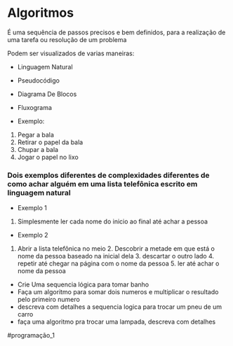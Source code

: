 # Algoritmos


É uma sequência de passos precisos e bem definidos, para a realização de uma tarefa ou resolução de um problema

Podem ser visualizados de varias maneiras:
- Linguagem Natural
- Pseudocódigo
- Diagrama De Blocos
- Fluxograma

- Exemplo:

1. Pegar a bala
2. Retirar o papel da bala
3. Chupar a bala
4. Jogar o papel no lixo

### Dois exemplos diferentes de complexidades diferentes de como achar alguém em uma lista telefônica escrito em linguagem natural

- Exemplo 1

1. Simplesmente ler cada nome do inicio ao final até achar a pessoa 

- Exemplo 2

1. Abrir a lista telefônica no meio 
	2. Descobrir a metade em que está o nome da pessoa baseado na inicial dela
	3. descartar o outro lado
	4. repetir até chegar na página com o nome da pessoa
	5. ler até achar o nome da pessoa


- Crie Uma sequencia lógica para tomar banho
- Faça um algoritmo para somar dois numeros e multiplicar o resultado pelo primeiro numero
- descreva com detalhes a sequencia logica para trocar um pneu de um carro
- faça uma algoritmo pra trocar uma lampada, descreva com detalhes



#programação_1 
